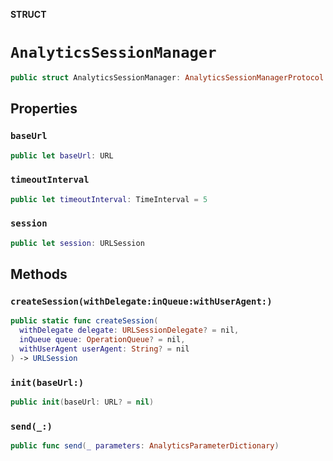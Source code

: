 **STRUCT**

# `AnalyticsSessionManager`

```swift
public struct AnalyticsSessionManager: AnalyticsSessionManagerProtocol
```

## Properties
### `baseUrl`

```swift
public let baseUrl: URL
```

### `timeoutInterval`

```swift
public let timeoutInterval: TimeInterval = 5
```

### `session`

```swift
public let session: URLSession
```

## Methods
### `createSession(withDelegate:inQueue:withUserAgent:)`

```swift
public static func createSession(
  withDelegate delegate: URLSessionDelegate? = nil,
  inQueue queue: OperationQueue? = nil,
  withUserAgent userAgent: String? = nil
) -> URLSession
```

### `init(baseUrl:)`

```swift
public init(baseUrl: URL? = nil)
```

### `send(_:)`

```swift
public func send(_ parameters: AnalyticsParameterDictionary)
```
